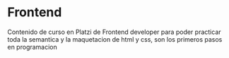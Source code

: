 # Frontend
Contenido de curso en Platzi de Frontend developer para poder practicar toda la semantica y la maquetacion de html y css, son los primeros pasos en programacion 
